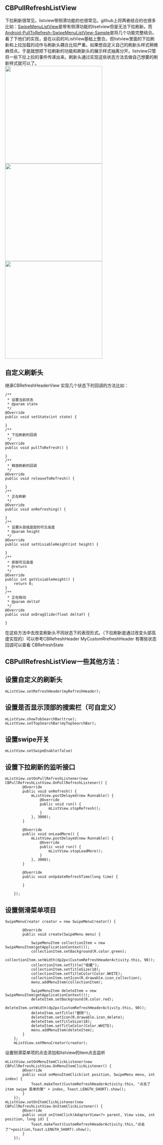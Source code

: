 ## CBPullRefreshListView

下拉刷新很常见，listview带侧滑功能的也很常见。github上将两者结合的也很多比如：[SwipeMenuListView](https://github.com/baoyongzhang/SwipeMenuListView)是带有侧滑功能的lisetview但是无法下拉刷新。而[Android-PullToRefresh-SwipeMenuListView-Sample](https://github.com/licaomeng/Android-PullToRefresh-SwipeMenuListView-Sample)是将几个功能完整结合。看了下他们的实现，是在以前的XListView基础上整合。但listview里面的下拉刷新和上拉加载的动作与刷新头耦合比较严重。如果想自定义自己的刷新头样式稍微麻烦点。于是就想把下拉刷新的功能和刷新头的展示样式抽离分开。listview只管将一些下拉上拉的事件传递出来。刷新头通过实现这些状态方法去做自己想要的刷新样式就可以了。<br/>
<img src="GIF1.gif" width="320px"><br/>
<img src="GIF2.gif" width="320px"><br/>
<img src="GIF3.gif" width="320px">


自定义刷新头
---
继承CBRefreshHeaderView 实现几个状态下的回调的方法比如：

    /**
     * 设置当前状态
     * @param state
     */
    @Override
    public void setState(int state) {

    }
    /**
     * 下拉刷新的回调
     */
    @Override
    public void pullToRefresh() {

    }
    /**
     * 释放刷新的回调
     */
    @Override
    public void releaseToRefresh() {

    }
    /**
     * 正在刷新
     */
    @Override
    public void onRefreshing() {

    }
    /**
     * 设置头部或底部的可见高度
     * @param height
     */
    @Override
    public void setVisiableHeight(int height) {

    }
    /**
     * 获取可见高度
     * @return
     */
    @Override
    public int getVisiableHeight() {
        return 0;
    }
    /**
     * 正在拖动
     * @param deltaY
     */
    @Override
    public void onDragSlide(float deltaY) {

    }

在这些方法中去改变刷新头不同状态下的表现形式。（下拉刷新是通过改变头部高度实现的）可以参考CBRefreshHeader MyCustomRrefreshHeader  有哪些状态回调可以查看 CBRefreshState

CBPullRefreshListView一些其他方法：
---
设置自定义的刷新头
-
    mListView.setRefreshHeader(myRefreshHeader);
    
设置是否显示顶部的搜索栏（可自定义）
-
    mListView.showTobSearchBar(true);
    mListView.setTopSearchBar(myTopSearchBar);
    
设置swipe开关
-

    mListView.setSwipeEnable(false)

设置下拉刷新的监听接口
-
    mListView.setOnPullRefreshListener(new CBPullRefreshListView.OnPullRefreshListener() {
            @Override
            public void onRefresh() {
                mListView.postDelayed(new Runnable() {
                    @Override
                    public void run() {
                        mListView.stopRefresh();
                    }
                }, 3000);
            }

            @Override
            public void onLoadMore() {
                mListView.postDelayed(new Runnable() {
                    @Override
                    public void run() {
                        mListView.stopLoadMore();
                    }
                }, 3000);
            }

            @Override
            public void onUpdateRefreshTime(long time) {

            }

        });

设置侧滑菜单项目
-

    SwipeMenuCreator creator = new SwipeMenuCreator() {

            @Override
            public void create(SwipeMenu menu) {

                SwipeMenuItem collectionItem = new SwipeMenuItem(getApplicationContext());
                collectionItem.setBackground(R.color.green);
                collectionItem.setWidth(dp2px(CustomRefreshHeaderActivity.this, 90));
                collectionItem.setTitle("收藏");
                collectionItem.setTitleSize(18);
                collectionItem.setTitleColor(Color.WHITE);
                collectionItem.setIcon(R.drawable.icon_collection);
                menu.addMenuItem(collectionItem);

                SwipeMenuItem deleteItem = new SwipeMenuItem(getApplicationContext());
                deleteItem.setBackground(R.color.red);
                deleteItem.setWidth(dp2px(CustomRefreshHeaderActivity.this, 90));
                deleteItem.setTitle("删除");
                deleteItem.setIcon(R.drawable.icon_delete);
                deleteItem.setTitleSize(18);
                deleteItem.setTitleColor(Color.WHITE);
                menu.addMenuItem(deleteItem);
            }
        };
        mListView.setMenuCreator(creator);

设置侧滑菜单项的点击添加和listview的item点击监听

    mListView.setOnMenuItemClickListener(new CBPullRefreshListView.OnMenuItemClickListener() {
            @Override
            public void onMenuItemClick(int position, SwipeMenu menu, int index) {
                Toast.makeText(CustomRefreshHeaderActivity.this, "点击了item swipe 菜单的第" + index, Toast.LENGTH_SHORT).show();
            }
        });
    mListView.setOnItemClickListener(new CBPullRefreshListView.OnItemClickListener() {
            @Override
            public void onItemClick(AdapterView<?> parent, View view, int position, long id) {
                Toast.makeText(CustomRefreshHeaderActivity.this,"点击了"+position,Toast.LENGTH_SHORT).show();
            }
        });
